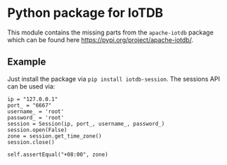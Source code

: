 # Python package for IoTDB

This module contains the missing parts from the `apache-iotdb` package which can be found here https://pypi.org/project/apache-iotdb/.

## Example

Just install the package via `pip install iotdb-session`.
The sessions API can be used via:

```
ip = "127.0.0.1"
port_ = "6667"
username_ = 'root'
password_ = 'root'
session = Session(ip, port_, username_, password_)
session.open(False)
zone = session.get_time_zone()
session.close()

self.assertEqual("+08:00", zone)
```